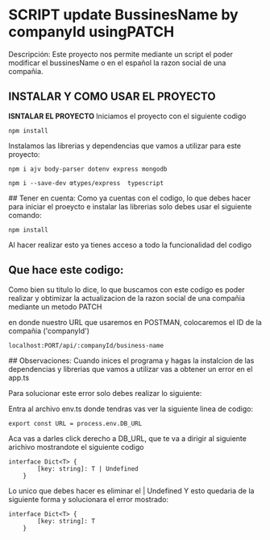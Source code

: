 # SCRIPT update BussinesName by companyId usingPATCH

Descripción:
Este proyecto nos permite mediante un script el poder modificar el bussinesName o en el español 
la razon social de una compañia.

## INSTALAR Y COMO USAR EL PROYECTO

**ISNTALAR EL PROYECTO**
Iniciamos el proyecto con el siguiente codigo
```
npm install
```

Instalamos las librerias y dependencias que vamos a utilizar para este proyecto:
```
npm i ajv body-parser dotenv express mongodb
```
```
npm i --save-dev œtypes/express  typescript
```

## Tener en cuenta:
Como ya cuentas con el codigo, lo que debes hacer para 
iniciar el proeycto e instalar las librerias solo debes usar el siguiente comando:
```
npm install
```

Al hacer realizar esto ya tienes acceso a todo la funcionalidad del codigo

## Que hace este codigo:
Como bien su titulo lo dice, lo que buscamos con este codigo es poder realizar y obtimizar la actualizacion de la razon social de una compañia mediante un metodo PATCH

en donde nuestro URL que usaremos en POSTMAN, colocaremos el ID de la compañia  ('companyId')

```
localhost:PORT/api/:companyId/business-name
``` 

## Observaciones:
Cuando inices el programa y hagas la instalcion de las dependencias y librerias que vamos a utilizar 
vas a obtener un error en el app.ts

Para solucionar este error solo debes realizar lo siguiente:

Entra al archivo env.ts 
donde tendras vas ver la siguiente linea de codigo:
```
export const URL = process.env.DB_URL
```

Aca vas a darles click derecho a DB_URL, que te va a dirigir al siguiente arichivo mostrandote el siguiente codigo

```
interface Dict<T> {
        [key: string]: T | Undefined
    }
```

Lo unico que debes hacer es eliminar el | Undefined 
Y esto quedaria de la siguiente forma y solucionara el error mostrado:

```
interface Dict<T> {
        [key: string]: T
    }
```